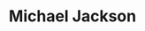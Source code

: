 ---
title: "Michael Jackson"
summary: "American singer, dancer, entertainer, songwriter, producer and recording artist. Born: 29 August 1958 in Gary, Indiana, USA. Died: 25 June 2009 in Los Angeles, California, USA . Known affectionately as the \"King Of Pop\", Jackson was a singer, dancer, musician, music producer, writer, entertainer, singer-songwriter, choreographer, record producer, recording artist, poet, arranger, businessman, philanthropist, actor and voice artist. He is one of the most celebrated and influential music artists of all time. Jackson began his career as the youngest member of and started his solo recording career in 1971. Brother of recording artists , , , , , , & , as well as uncle of . Inducted into Rock And Roll Hall of Fame in 2001 . On June 25, 2009, Michael Jackson died of acute propofol and benzodiazepine intoxication at his home on North Carolwood Drive in the Holmby Hills neighborhood of Los Angeles, CA. His personal physician, Conrad Murray, said he had found Jackson in his room, not breathing and with a barely detectable pulse, and that he administered CPR on Jackson to no avail. After a call was placed to 9-1-1 at 12:21 p.m., Jackson was treated by paramedics at the scene and was later pronounced dead at the Ronald Reagan UCLA Medical Center."
image: "michael-jackson.jpg"
apple_music_artist_url: "https://music.apple.com/gb/artist/michael-jackson/32940"
wikipedia_url: "none"
---